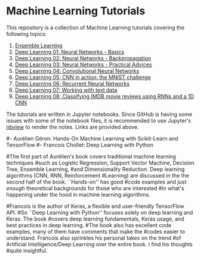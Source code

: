 # Machine Learning Tutorials
This repository is a collection of Machine Learning tutorials covering the following topics:

1. [Ensemble Learning](https://nbviewer.jupyter.org/github/chang48/Machine-Learning-notes/blob/master/Ensemble-Learning.ipynb)
2. [Deep Learning 01: Neural Networks - Basics](https://nbviewer.jupyter.org/github/chang48/Machine-Learning-study-notes/blob/master/DeepLearning-01-Neural-Networks-Basics.ipynb)
3. [Deep Learning 02: Neural Networks - Backpropagation](https://nbviewer.jupyter.org/github/chang48/Machine-Learning-study-notes/blob/master/DeepLearning-02-Neural-Networks-Backpropagation.ipynb)
4. [Deep Learning 03: Neural Networks - Practical Advices](https://nbviewer.jupyter.org/github/chang48/Machine-Learning-study-notes/blob/master/DeepLearning-03-Neural-Networks-Practical-Advices.ipynb)
5. [Deep Learning 04: Convolutional Neural Networks](https://nbviewer.jupyter.org/github/chang48/Machine-Learning-study-notes/blob/master/DeepLearning-04-Convolutional-Neural-Networks.ipynb)
6. [Deep Learning 05: CNN in action: the MNIST challenge](https://nbviewer.jupyter.org/github/chang48/Machine-Learning-study-notes/blob/master/DeepLearning-05-CNN-MNIST.ipynb)
7. [Deep Learning 06: Recurrent Neural Networks](https://nbviewer.jupyter.org/github/chang48/Machine-Learning-study-notes/blob/master/DeepLearning-06-Recurrent-Neural-Networks.ipynb)
8. [Deep Learning 07: Working with text data](https://nbviewer.jupyter.org/github/chang48/Machine-Learning-study-notes/blob/master/DeepLearning-07-Working-With-Text-Data.ipynb)
9. [Deep Learning 08: Classifying IMDB movie reviews using RNNs and a 1D CNN](https://nbviewer.jupyter.org/github/chang48/Machine-Learning-study-notes/blob/master/DeepLearning-08-IMDB-review-classification.ipynb)

The tutorials are written in Jupyter notebooks. Since GitHub is having some issues 
with some of the notebook files, it is recommended to use Jupyter's 
[nbview](https://nbviewer.jupyter.org/) to render the notes. Links are
provided above.



#- Aurélien Géron: Hands-On Machine Learning with Scikit-Learn and TensorFlow
#- Francois Chollet: Deep Learning with Python

#The first part of Aurélien's book covers traditional machine learning techniques 
#such as Logistic Regression, Support Vector Machine, Decision Tree, Ensemble Learning,
#and Dimensionality Reduction. Deep learning algorithms (CNN, RNN, Reinforcement 
#Learning) are discussed in the the second half of the book. ``Hands-on'' has good 
#code examples and _just enough_ theoretical backgrounds for those who are interested 
#in what's happening under the hood in machine learning algorithms.

#Francois is the author of Keras, a flexible and user-friendly TensorFlow API. 
#So ``Deep Learning with Python'' focuses solely on deep learning and Keras. The book
#covers deep learning fundamentals, Keras usage, and best practices in deep learning.
#The book also has excellent code examples, many of them have comments that make the
#codes easier to understand. Francois also sprinkles his personal takes on the trend 
#of Artificial Intelligence/Deep Learning over the entire book. I find his thoughts 
#quite insightful.

